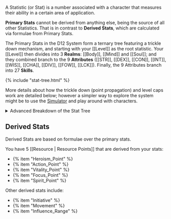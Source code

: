 A Statistic (or Stat) is a number associated with a character that measures their ability in a certain area of application.

**Primary Stats** cannot be derived from anything else, being the source of all other Statistics. That is in contrast to **Derived Stats**, which are calculated via formulae from Primary Stats.

The Primary Stats in the D12 System form a ternary tree featuring a trickle down mechanism, and starting with your [[Level]] as the root statistic. Your [[Level]] then divides into 3 **Realms**: [[Body]], [[Mind]] and [[Soul]]; and they combined branch to the 9 **Attributes** ([[STR]], [[DEX]], [[CON]], [[INT]], [[WIS]], [[CHA]], [[DIV]], [[FOW]], [[LCK]]). Finally, the 9 Attributes branch into 27 **Skills**.

{% include "stat-tree.html" %}

More details about how the trickle down (point propagation) and level caps work are detailed below; however a simpler way to explore the system might be to use the [Simulator](/simulator) and play around with characters.

<details>
    <summary>Advanced Breakdown of the Stat Tree</summary>

How the trickle down works is, for every point you earn on a node past the first, you get to propagate that point to one of the three children. So at [[Level]] 1, every single **Hero** has the same attributes (bar racial, class and feat bonuses of course). But when they level up to 2, they get to propagate to the [[Body]]/[[Mind]]/[[Soul]] tier, and thus make their first attribute choice. On [[Level]] 3, you can propagate to the same node as before, doubling down on one of the 3 realms, and getting to propagate again, or you can generalize and pick a second realm to focus on.

Then each node has its modifier computed according to its hierarchy: Level / 4, Realm / 2, and Attributes and Skills are 1:1.

The way modifiers work is that you always roll the most specific check you can, normally a Skill check for skills or an Attribute for core game actions (such as attacks); your modifier on each node is based on its value and the values of the parents. Use the built-in character sheet editor to easily fill up your tree.

The final value of a node (except Skills) is also subject to a [[Level]] cap: the self node modifier (before applying any external modifiers) is capped at your current level. That means there are diminishing returns to over-specializing, and players are encouraged to have at least a minimal level of spread.

</details>

## Derived Stats

Derived Stats are based on formulae over the primary stats.

You have 5 [[Resource | Resource Points]] that are derived from your stats:

* {% item "Heroism_Point" %}
* {% item "Action_Point" %}
* {% item "Vitality_Point" %}
* {% item "Focus_Point" %}
* {% item "Spirit_Point" %}

Other derived stats include:

* {% item "Initiative" %}
* {% item "Movement" %}
* {% item "Influence_Range" %}
